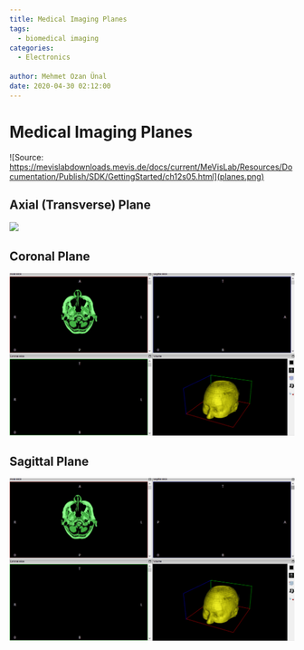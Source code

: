 ```yaml
---
title: Medical Imaging Planes
tags:
  - biomedical imaging
categories:
  - Electronics

author: Mehmet Ozan Ünal
date: 2020-04-30 02:12:00
---
```


# Medical Imaging Planes

![Source: https://mevislabdownloads.mevis.de/docs/current/MeVisLab/Resources/Documentation/Publish/SDK/GettingStarted/ch12s05.html](planes.png)

## Axial (Transverse) Plane

![](axial.gif)

## Coronal Plane

![](coronal.gif)

## Sagittal Plane

![](sagittal.gif)
